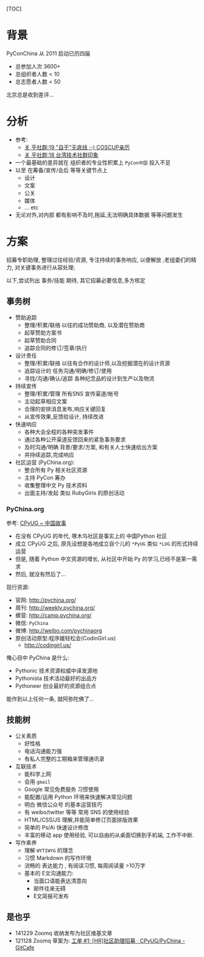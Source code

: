 [TOC]

# 背景

PyConChina 从 2011 启动已历四届

- 总参加人次 3600+
- 总组织者人数 < 10
- 总志愿者人数 < 50

北京总是收到差评...

# 分析

- 参考:
    + [关 乎社群:19 "自干"无底线 ;-) COSCUP亲历](http://devrel.info/2014-08/ac19-coscup/)
    + [关 乎社群:18 台湾技术社群印象](http://devrel.info/2014-05/ac18-tw-org/)
- 一个最基础的差异就在 组织者的专业性积累上 `PyCon中国` 投入不足
- 以至 在筹备/宣传/会后 等等关键节点上
    + 设计
    + 文案
    + 公关
    + 媒体
    + ... etc
- 无论对外,对内部 都有影响不及时,拖延,无法明确具体数据 等等问题发生

# 方案
招募专职助理, 整理过往经验/资源, 专注持续的事务响应,
以便解放 ,老组委们的精力, 对关键事务进行从容处理;

以下,尝试列出 事务/技能 期待, 其它招募必要信息,多方核定

## 事务树

- 赞助追踪
    + 整理/积累/联络 以往的成功赞助商, 以及潜在赞助商
    + 起草赞助方案书
    + 起草赞助合同
    + 追踪合同的修订/签章/执行
- 设计责任
    + 整理/积累/联络 以往有合作的设计师,以及挖掘潜在的设计资源
    + 追踪设计的 任务沟通/明确/修订/使用
    + 寻找/沟通/确认/追踪 各种纪念品的设计到生产以及物流
- 持续宣传
    + 整理/积累/管理 所有SNS 宣传渠道/帐号
    + 主动起草相应文案
    + 合理的安排消息发布,响应关键回复
    + 从宣传效果,反馈给设计, 持续改进
- 快速响应
    + 各种大会全程的各种突发事件
    + 通过各种公开渠道反馈回来的紧急事务要求
    + 及时沟通/明确 背景/要求/方案, 和有关人士快速给出方案
    + 并持续追踪,完成响应
- 社区运营 (PyChina.org):
    - 整合所有 Py 相关社区资源
    - 主持 PyCon 筹办
    - 收集整理中文 Py 技术资料
    - 出面主持/发起 类似 RubyGirls 的原创活动


### PyChina.org
参考: [CPyUG ~ 中国故事](https://code.google.com/p/cpyug/wiki/CpyUg)

- 在没有 CPyUG 的年代, 啄木鸟社区是事实上的 中国Python 社区
- 成立 CPyUG 之后, 原先设想是各地成立自个儿的 `*PyUG` 类似 `*LUG` 的形式持续运营
- 但是, 随着 Python 中文资源的增长, 从社区中开始 Py 的学习,已经不是第一需求
- 然后, 就没有然后了...

现行资源:

- 官网: http://pychina.org/
- 周刊: http://weekly.pychina.org/
- 蠎营: http://camp.pychina.org/
- 微信: `PyChina`
- 微博: http://weibo.com/pychinaorg
- 原创活动原型:程序媛轻松会(CodinGirl.us) 
    - http://codingirl.us/

俺心目中 PyChina 是什么:

- Pythonic 技术资源权威中译发源地
- Pythonista 技术活动最好的出品方
- Pythoneer 创业最好的资源组合点

能作到以上任何一条, 就阿弥陀佛了...

## 技能树

- 公关素质
    + 好性格
    + 电话沟通能力强
    + 有私人完整的工期箱来管理通讯录
- 互联技术
    + 能科学上网
    + 会用 `gmail` 
    + Google 常见免费服务 习惯使用
    + 能配置/运用 Python 环境来快速解决常见问题
    + 明白 微信公众号 的基本运营技巧
    + 有 weibo/twitter 等等 常用 SNS 的使用经验
    + HTML/CSS/JS 理解,并能简单修订页面排版效果
    + 简单的 Ps/Ai 快速设计修改
    + 丰富的移动 app 使用经验, 可以自由的从桌面切换到手机端, 工作不中断.
- 写作素养
    + 理解 `WYTIWYG` 的理念
    + 习惯 Markdown 的写作环境
    + 流畅的 表达能力 , 有阅读习惯, 每周阅读量 >10万字
    + 基本的 E文沟通能力:
        * 当面口语能表达清意向
        * 邮件往来无碍
        * E文简报可发布

## 是也乎

- 141229 Zoomq 收纳发布为社区维基文章
- 121128 Zoomq 草案为: [工单 #1: [HR]社区助理招募 · CPyUG/PyChina - GitCafe](https://gitcafe.com/CPyUG/PyChina/tickets/1)